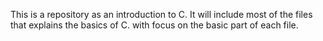 This is a repository as an introduction to C.
It will include most of the files that explains the basics of C. with focus on the basic part of each file.
